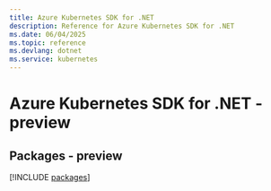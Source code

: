 ```yaml
---
title: Azure Kubernetes SDK for .NET
description: Reference for Azure Kubernetes SDK for .NET
ms.date: 06/04/2025
ms.topic: reference
ms.devlang: dotnet
ms.service: kubernetes
---
```

# Azure Kubernetes SDK for .NET - preview
## Packages - preview
[!INCLUDE [packages](kubernetes-index.md)]